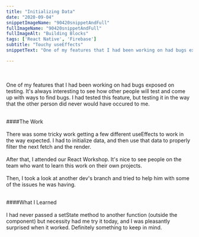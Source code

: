 ```yaml
---
title: "Initializing Data"
date: "2020-09-04"
snippetImageName: "90420snippetAndFull"
fullImageName: "90420snippetAndFull"
fullImageAlt: "Building Blocks"
tags: ['React Native', 'Firebase']
subtitle: "Touchy useEffects"
snippetText: "One of my features that I had been working on had bugs exposed on testing.  It's always interesting to see how other people will test and come up with ways to find bugs.  I had tested this feature, but testing it in the way that the other person did never would have occured to me."

---
```

<br>
<br>
One of my features that I had been working on had bugs exposed on testing.  It's always interesting to see how other people will test and come up with ways to find bugs.  I had tested this feature, but testing it in the way that the other person did never would have occured to me.  
<br>
<br>

####The Work
<br>
<br>
There was some tricky work getting a few different useEffects to work in the way expected.  I had to initialize data, and then use that data to properly filter the next fetch and the render.
<br>
<br>
After that, I attended our React Workshop.  It's nice to see people on the team who want to learn this work on their own projects.
<br>
<br>
Then, I took a look at another dev's branch and tried to help him with some of the issues he was having.
<br>
<br>

####What I Learned
<br>
<br>
I had never passed a setState method to another function (outside the component) but necessity had me try it today, and I was pleasantly surprised when it worked.  Definitely something to keep in mind.
<br>
<br>
